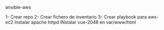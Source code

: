 ansible-aws

1- Crear repo
2- Crear fichero de inventario
3- Crear playbook para aws-ec2
	Instalar apache httpd
	INstalar vue-2048 en var/www/html
